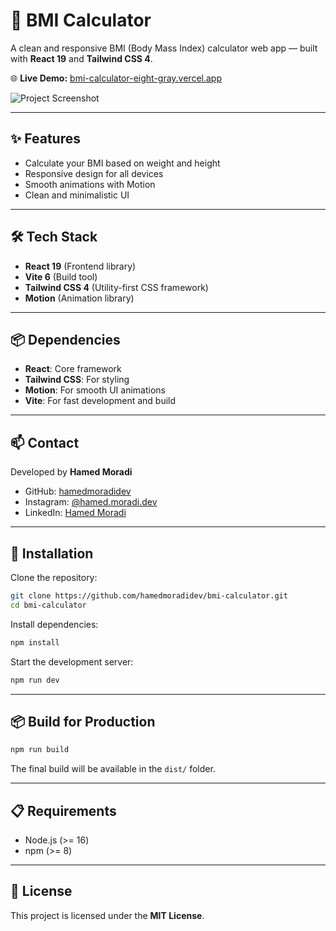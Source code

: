 # 🧮 BMI Calculator

A clean and responsive BMI (Body Mass Index) calculator web app — built with **React 19** and **Tailwind CSS 4**.

🌐 **Live Demo:** [bmi-calculator-eight-gray.vercel.app](https://bmi-calculator-eight-gray.vercel.app/)

![Project Screenshot](https://github.com/user-attachments/assets/da9dab38-2224-452e-8482-4f6e9a1ee9c6)

---

## ✨ Features
- Calculate your BMI based on weight and height
- Responsive design for all devices
- Smooth animations with Motion
- Clean and minimalistic UI

---

## 🛠️ Tech Stack
- **React 19** (Frontend library)
- **Vite 6** (Build tool)
- **Tailwind CSS 4** (Utility-first CSS framework)
- **Motion** (Animation library)

---

## 📦 Dependencies
- **React**: Core framework
- **Tailwind CSS**: For styling
- **Motion**: For smooth UI animations
- **Vite**: For fast development and build

---

## 📫 Contact  
Developed by **Hamed Moradi**  
- GitHub: [hamedmoradidev](https://github.com/hamedmoradidev)  
- Instagram: [@hamed.moradi.dev](https://www.instagram.com/hamedmoradidev)  
- LinkedIn: [Hamed Moradi](https://www.linkedin.com/in/hamedmoradidev)

---

## 🚀 Installation

Clone the repository:

```bash
git clone https://github.com/hamedmoradidev/bmi-calculator.git
cd bmi-calculator
```

Install dependencies:

```bash
npm install
```

Start the development server:

```bash
npm run dev
```

---

## 📦 Build for Production

```bash
npm run build
```
The final build will be available in the `dist/` folder.

---

## 📋 Requirements
- Node.js (>= 16)
- npm (>= 8)

---

## 📝 License
This project is licensed under the **MIT License**.
